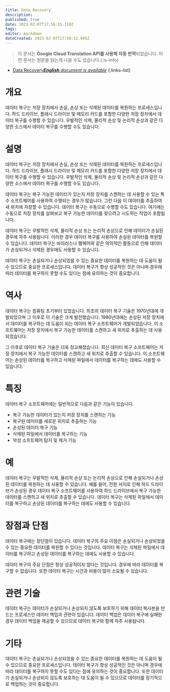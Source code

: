```yaml
---
title: Data Recovery
description: 
published: true
date: 2023-02-07T17:56:15.110Z
tags: 
editor: markdown
dateCreated: 2023-02-07T17:56:12.995Z
---
```


> 이 문서는 **Google Cloud Translation API를 사용해 자동 번역**되었습니다.
어떤 문서는 원문을 읽는게 나을 수도 있습니다.{.is-info}



- [Data Recovery***English** document is available*](/en/Knowledge-base/Dictionary/data-recovery)
{.links-list}


# 개요
데이터 복구는 저장 장치에서 손실, 손상 또는 삭제된 데이터를 복원하는 프로세스입니다. 하드 드라이브, 플래시 드라이브 및 메모리 카드를 포함한 다양한 저장 장치에서 데이터 복구를 수행할 수 있습니다. 우발적인 삭제, 물리적 손상 및 논리적 손상과 같은 다양한 소스에서 데이터 복구를 수행할 수도 있습니다.

# 설명
데이터 복구는 저장 장치에서 손실, 손상 또는 삭제된 데이터를 복원하는 프로세스입니다. 하드 드라이브, 플래시 드라이브 및 메모리 카드를 포함한 다양한 저장 장치에서 데이터 복구를 수행할 수 있습니다. 우발적인 삭제, 물리적 손상 및 논리적 손상과 같은 다양한 소스에서 데이터 복구를 수행할 수도 있습니다.

데이터 복구는 복구 가능한 데이터가 있는지 저장 장치를 스캔하는 데 사용할 수 있는 특수 소프트웨어를 사용하여 수행되는 경우가 많습니다. 그런 다음 이 데이터를 추출하여 새 위치에 저장할 수 있습니다. 데이터 복구는 수동으로 수행할 수도 있습니다. 여기에는 수동으로 저장 장치를 살펴보고 복구 가능한 데이터를 찾으려고 시도하는 작업이 포함됩니다.

데이터 복구는 우발적인 삭제, 물리적 손상 또는 논리적 손상으로 인해 데이터가 손실된 경우에 자주 사용됩니다. 이러한 경우 데이터 복구를 사용하여 손실된 데이터를 복원할 수 있습니다. 데이터 복구는 바이러스나 맬웨어와 같은 악의적인 활동으로 인해 데이터가 손상되거나 삭제된 경우에도 사용할 수 있습니다.

데이터 복구는 손실되거나 손상되었을 수 있는 중요한 데이터를 복원하는 데 도움이 될 수 있으므로 중요한 프로세스입니다. 데이터 복구가 항상 성공적인 것은 아니며 경우에 따라 데이터를 복구하지 못할 수도 있다는 점에 유의하는 것이 중요합니다.

# 역사
데이터 복구는 컴퓨팅 초기부터 있었습니다. 최초의 데이터 복구 기술은 1970년대에 개발되었으며 그 이후로 이 기술은 크게 발전했습니다. 1980년대에는 손상된 저장 장치에서 데이터를 복구하는 데 도움이 되는 데이터 복구 소프트웨어가 개발되었습니다. 이 소프트웨어는 저장 장치에서 복구 가능한 데이터를 스캔하고 새 위치로 추출하는 데 사용되었습니다.

그 이후로 데이터 복구 기술은 더욱 정교해졌습니다. 최신 데이터 복구 소프트웨어는 저장 장치에서 복구 가능한 데이터를 스캔하고 새 위치로 추출할 수 있습니다. 이 소프트웨어는 손상된 데이터를 복구하고 삭제된 파일에서 데이터를 복구하는 데에도 사용할 수 있습니다.

# 특징
데이터 복구 소프트웨어에는 일반적으로 다음과 같은 기능이 있습니다.

- 복구 가능한 데이터가 있는지 저장 장치를 스캔하는 기능
- 복구된 데이터를 새로운 위치로 추출하는 기능
- 손상된 데이터 복구 기능
- 삭제된 파일에서 데이터를 복구하는 기능
- 악성 소프트웨어 탐지 및 제거 기능

# 예
데이터 복구는 우발적인 삭제, 물리적 손상 또는 논리적 손상으로 인해 손실되거나 손상된 데이터를 복원하는 데 사용할 수 있습니다. 예를 들어, 전원 서지로 인해 하드 드라이브가 손상된 경우 데이터 복구 소프트웨어를 사용하여 하드 드라이브에서 복구 가능한 데이터를 스캔하고 새 위치로 추출할 수 있습니다. 데이터 복구는 삭제된 파일에서 데이터를 복구하고 손상된 데이터를 복구하는 데에도 사용할 수 있습니다.

# 장점과 단점
데이터 복구에는 장단점이 있습니다. 데이터 복구의 주요 이점은 손실되거나 손상되었을 수 있는 중요한 데이터를 복원할 수 있다는 것입니다. 데이터 복구는 삭제된 파일에서 데이터를 복구하고 손상된 데이터를 복구하는 데에도 사용할 수 있습니다.

데이터 복구의 주요 단점은 항상 성공적이지 않다는 것입니다. 경우에 따라 데이터를 복구할 수 없습니다. 또한 데이터 복구는 시간과 비용이 많이 소요될 수 있습니다.

# 관련 기술
데이터 복구는 데이터가 손실되거나 손상되지 않도록 보호하기 위해 데이터 복사본을 만드는 프로세스인 데이터 백업과 관련이 있습니다. 데이터 백업은 데이터 복구에 실패한 경우 데이터 백업을 제공할 수 있으므로 데이터 복구와 함께 자주 사용됩니다.

# 기타
데이터 복구는 손실되거나 손상되었을 수 있는 중요한 데이터를 복원하는 데 도움이 될 수 있으므로 중요한 프로세스입니다. 데이터 복구가 항상 성공적인 것은 아니며 경우에 따라 데이터를 복구하지 못할 수도 있다는 점에 유의하는 것이 중요합니다. 또한 데이터가 손실되거나 손상되지 않도록 보호하는 데 도움이 될 수 있으므로 데이터를 정기적으로 백업하는 것이 중요합니다.